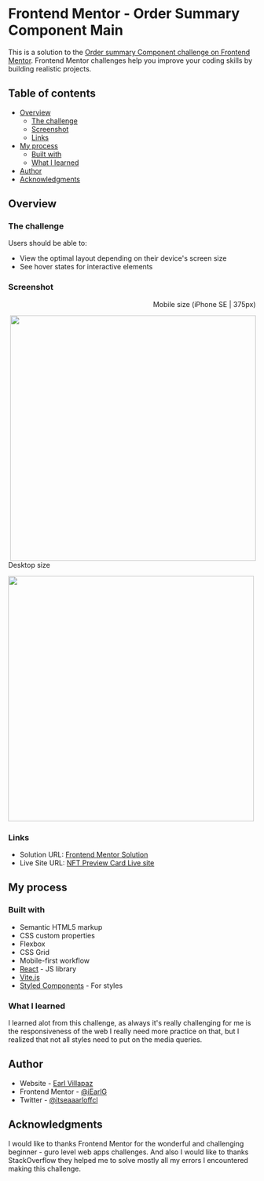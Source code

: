 # Frontend Mentor - Order Summary Component Main

This is a solution to the [Order summary Component challenge on Frontend Mentor](https://www.frontendmentor.io/challenges/order-summary-component-QlPmajDUj/hub). Frontend Mentor challenges help you improve your coding skills by building realistic projects.

## Table of contents

- [Overview](#overview)
  - [The challenge](#the-challenge)
  - [Screenshot](#screenshot)
  - [Links](#links)
- [My process](#my-process)
  - [Built with](#built-with)
  - [What I learned](#what-i-learned)
- [Author](#author)
- [Acknowledgments](#acknowledgments)

## Overview

### The challenge

Users should be able to:

- View the optimal layout depending on their device's screen size
- See hover states for interactive elements

### Screenshot

<p align="right">Mobile size (iPhone SE | 375px) </p>
<img src="https://user-images.githubusercontent.com/91045673/228173798-55868343-a779-4cb4-be96-6e0bda5bbcef.png" height="500" align="right" />
<p align="left">Desktop size </p>
<img src="https://user-images.githubusercontent.com/91045673/228173908-47fd191d-7c20-4a74-88c4-acd770d9a407.png" width="500" align="center" />

### Links

- Solution URL: [Frontend Mentor Solution](https://www.frontendmentor.io/solutions/order-summary-component-rr6OMzdjta)
- Live Site URL: [NFT Preview Card Live site](https://order-sumarry.netlify.app/)

## My process

### Built with

- Semantic HTML5 markup
- CSS custom properties
- Flexbox
- CSS Grid
- Mobile-first workflow
- [React](https://reactjs.org/) - JS library
- [Vite.js](https://vitejs.dev/)
- [Styled Components](https://styled-components.com/) - For styles

### What I learned

I learned alot from this challenge, as always it's really challenging for me is the responsiveness of the web I really need more practice on that, but I realized that not all styles need to put on the media queries.

## Author

- Website - [Earl Villapaz](https://iearl-v.me/)
- Frontend Mentor - [@iEarlG](https://www.frontendmentor.io/profile/iEarlG)
- Twitter - [@itseaaarloffcl](https://www.twitter.com/itseaaarloffcl)

## Acknowledgments

I would like to thanks Frontend Mentor for the wonderful and challenging beginner - guro level web apps challenges. And also I would like to thanks StackOverflow they helped me to solve mostly all my errors I encountered making this challenge.
